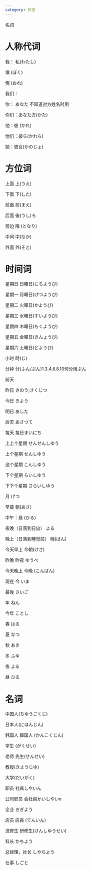 ```yaml
---
category: 日语
---
```

名词

# **人称代词**

我： 私(わたし)

僕 (ぼく)

俺 (おれ)

我们：



你： あなた 不知道对方姓名时用

你们：あなた方(かた)

他：彼 (かれ)

他们：彼ら(かれら)

她：彼女(かのじょ)



# **方位词**

上面 上(うえ)

下面 下(した)

前面 前(まえ)

后面 後(うし)ろ

旁边 隣 (となり)

中间 中(なか)

外面 外(そと)



# **时间词**

星期日 日曜日(にちようび) 

星期一 月曜日(げつようび)

星期二 火曜日(かようび)

星期三 水曜日(すいようび)

星期四 木曜日(もくようび)

星期五 金曜日(きんょうび)

星期六 土曜日(どようび)

小时 時(じ) 

分钟 分(ふん/ぷん)1.3.4.6.8.10何分用ぷん

前天 

昨日 きのう;さくじつ

今日 きよう

明日 あした

后天 あさつて

每天 每日まいにち



上上个星期 せんせんしゆう

上个星期 せんしゆう

这个星期 こんしゆう

下个星期 らいしゆう

下下个星期 さらいしゆう

月 げつ



早晨 朝(あさ) 

中午：昼 (ひる)

夜晚（日落到日出） よる

晚上（日落到睡觉前） 晩(ばん) 

今天早上 今朝(けさ)

昨晚 昨夜 ゆうべ

今天晚上 今晩 (こんばん)

现在 今 いま

最後 さいご



年 ねん

今年 ことし

春 はる

夏 なつ

秋 あき

冬 ふゆ

夜 よる

昼 ひる



# **名词**

中国人(ちゆうごくじ) 

日本人(にほんじん)

韩国人 韓国人 (かんこくじん)

学生 (がくせい)

老师 先生(せんせい)

教授(きようじゆ)

大学(だいがく)

职员 社員しやいん

公司职员 会社員かいしやいn

企业 きぎよう

店员 店員 (てんいん)

进修生 研修生(けんしゆうせい)

科长 かちよう

总经理，社长 しやちよう



仕事 しごと







